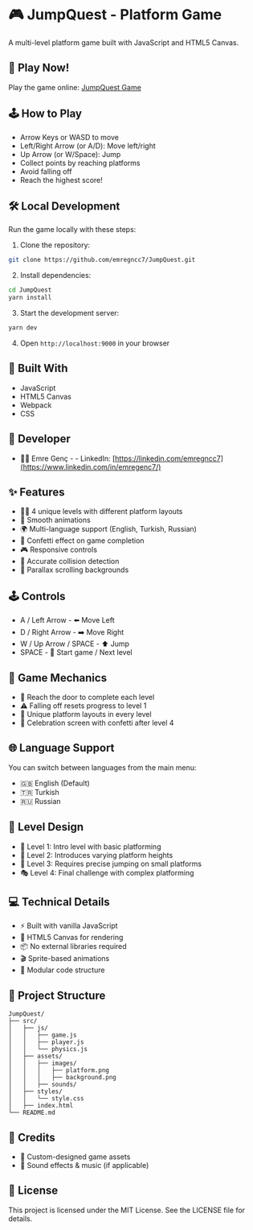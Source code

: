 # 🎮 JumpQuest - Platform Game

A multi-level platform game built with JavaScript and HTML5 Canvas.

## 🚀 Play Now!
Play the game online: [JumpQuest Game](https://jump-quest.vercel.app/)

## 🕹️ How to Play
- Arrow Keys or WASD to move
- Left/Right Arrow (or A/D): Move left/right
- Up Arrow (or W/Space): Jump
- Collect points by reaching platforms
- Avoid falling off
- Reach the highest score!

## 🛠️ Local Development
Run the game locally with these steps:

1. Clone the repository:
```bash
git clone https://github.com/emregncc7/JumpQuest.git
```

2. Install dependencies:
```bash
cd JumpQuest
yarn install
```

3. Start the development server:
```bash
yarn dev
```

4. Open `http://localhost:9000` in your browser

## 🔧 Built With
- JavaScript
- HTML5 Canvas
- Webpack
- CSS

## 👥 Developer
- 👨‍💻 Emre Genç - - LinkedIn: [https://linkedin.com/emregncc7](https://www.linkedin.com/in/emregenc7/)

## ✨ Features
- 🏃‍♂️ 4 unique levels with different platform layouts
- 🎯 Smooth animations
- 🌍 Multi-language support (English, Turkish, Russian)
- 🎉 Confetti effect on game completion
- 🎮 Responsive controls
- 💫 Accurate collision detection
- 🌄 Parallax scrolling backgrounds

## 🕹️ Controls
- A / Left Arrow - ⬅️ Move Left
- D / Right Arrow - ➡️ Move Right
- W / Up Arrow / SPACE - ⬆️ Jump
- SPACE - 🎯 Start game / Next level

## 🎯 Game Mechanics
- 🚪 Reach the door to complete each level
- ⚠️ Falling off resets progress to level 1
- 🎨 Unique platform layouts in every level
- 🎊 Celebration screen with confetti after level 4

## 🌐 Language Support
You can switch between languages from the main menu:

- 🇬🇧 English (Default)
- 🇹🇷 Turkish
- 🇷🇺 Russian

## 🎨 Level Design
- 🎯 Level 1: Intro level with basic platforming
- 🏃 Level 2: Introduces varying platform heights
- 🦘 Level 3: Requires precise jumping on small platforms
- 🎭 Level 4: Final challenge with complex platforming

## 💻 Technical Details
- ⚡ Built with vanilla JavaScript
- 🎨 HTML5 Canvas for rendering
- 📦 No external libraries required
- 🎬 Sprite-based animations
- 🔧 Modular code structure

## 📁 Project Structure
```
JumpQuest/
├── src/
│   ├── js/
│   │   ├── game.js
│   │   ├── player.js
│   │   └── physics.js
│   ├── assets/
│   │   ├── images/
│   │   │   ├── platform.png
│   │   │   ├── background.png
│   │   ├── sounds/
│   ├── styles/
│   │   └── style.css
│   ├── index.html
└── README.md
```

## 🙏 Credits
- 🎨 Custom-designed game assets
- 🎵 Sound effects & music (if applicable)

## 📝 License
This project is licensed under the MIT License. See the LICENSE file for details.

